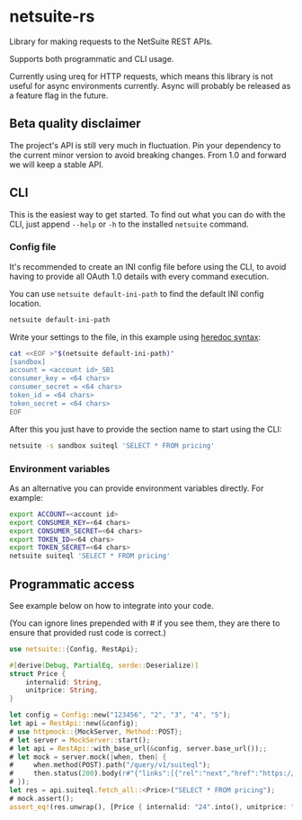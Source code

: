 # netsuite-rs

Library for making requests to the NetSuite REST APIs.

Supports both programmatic and CLI usage.

Currently using ureq for HTTP requests, which means this library is not useful for async environments currently. Async will probably be released as a feature flag in the future.

## Beta quality disclaimer

The project's API is still very much in fluctuation. Pin your dependency to the current minor version to avoid breaking changes. From 1.0 and forward we will keep a stable API.

## CLI

This is the easiest way to get started. To find out what you can do with the CLI, just append `--help` or `-h` to the installed `netsuite` command.

### Config file
It's recommended to create an INI config file before using the CLI, to avoid having to provide all OAuth 1.0 details with every command execution.

You can use `netsuite default-ini-path` to find the default INI config location.
```bash
netsuite default-ini-path
```

Write your settings to the file, in this example using [heredoc syntax](https://en.wikipedia.org/wiki/Here_document):
```bash
cat <<EOF >"$(netsuite default-ini-path)"
[sandbox]
account = <account id>_SB1
consumer_key = <64 chars>
consumer_secret = <64 chars>
token_id = <64 chars>
token_secret = <64 chars>
EOF
```

After this you just have to provide the section name to start using the CLI:
```bash
netsuite -s sandbox suiteql 'SELECT * FROM pricing'
```

### Environment variables

As an alternative you can provide environment variables directly. For example:
```bash
export ACCOUNT=<account id>
export CONSUMER_KEY=<64 chars>
export CONSUMER_SECRET=<64 chars>
export TOKEN_ID=<64 chars>
export TOKEN_SECRET=<64 chars>
netsuite suiteql 'SELECT * FROM pricing'
```

## Programmatic access

See example below on how to integrate into your code.

(You can ignore lines prepended with # if you see them, they are there to ensure that provided rust code is correct.)

```rust
use netsuite::{Config, RestApi};

#[derive(Debug, PartialEq, serde::Deserialize)]
struct Price {
    internalid: String,
    unitprice: String,
}

let config = Config::new("123456", "2", "3", "4", "5");
let api = RestApi::new(&config);
# use httpmock::{MockServer, Method::POST};
# let server = MockServer::start();
# let api = RestApi::with_base_url(&config, server.base_url());;
# let mock = server.mock(|when, then| {
#     when.method(POST).path("/query/v1/suiteql");
#     then.status(200).body(r#"{"links":[{"rel":"next","href":"https://123456.suitetalk.api.netsuite.com/services/rest/query/v1/suiteql?limit=2&offset=2"},{"rel":"last","href":"https://123456.suitetalk.api.netsuite.com/services/rest/query/v1/suiteql?limit=2&offset=1998"},{"rel":"self","href":"https://123456.suitetalk.api.netsuite.com/services/rest/query/v1/suiteql?limit=2"}],"count":2,"hasMore":false,"items":[{"links":[],"currency":"1","internalid":"24","item":"24","pricelevel":"15","quantity":"1","saleunit":"1","unitprice":"95.49"},{"links":[],"currency":"1","internalid":"24","item":"24","pricelevel":"21","quantity":"1","saleunit":"1","unitprice":"19.99"}],"offset":0,"totalResults":2000}"#);
# });
let res = api.suiteql.fetch_all::<Price>("SELECT * FROM pricing");
# mock.assert();
assert_eq!(res.unwrap(), [Price { internalid: "24".into(), unitprice: "95.49".into() }, Price { internalid: "24".into(), unitprice: "19.99".into() }]);
```
